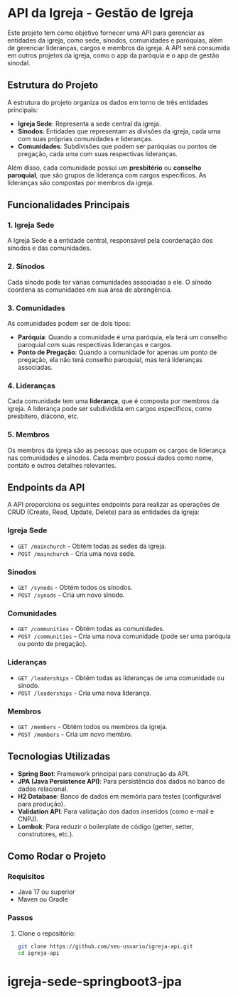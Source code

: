 # API da Igreja - Gestão de Igreja

Este projeto tem como objetivo fornecer uma API para gerenciar as entidades da igreja, como sede, sínodos, comunidades e paróquias, além de gerenciar lideranças, cargos e membros da igreja. A API será consumida em outros projetos da igreja, como o app da paróquia e o app de gestão sinodal.

## Estrutura do Projeto

A estrutura do projeto organiza os dados em torno de três entidades principais:

- **Igreja Sede**: Representa a sede central da igreja.
- **Sínodos**: Entidades que representam as divisões da igreja, cada uma com suas próprias comunidades e lideranças.
- **Comunidades**: Subdivisões que podem ser paróquias ou pontos de pregação, cada uma com suas respectivas lideranças.

Além disso, cada comunidade possui um **presbitério** ou **conselho paroquial**, que são grupos de liderança com cargos específicos. As lideranças são compostas por membros da igreja.

## Funcionalidades Principais

### 1. **Igreja Sede**
A Igreja Sede é a entidade central, responsável pela coordenação dos sínodos e das comunidades.

### 2. **Sínodos**
Cada sínodo pode ter várias comunidades associadas a ele. O sínodo coordena as comunidades em sua área de abrangência.

### 3. **Comunidades**
As comunidades podem ser de dois tipos:
- **Paróquia**: Quando a comunidade é uma paróquia, ela terá um conselho paroquial com suas respectivas lideranças e cargos.
- **Ponto de Pregação**: Quando a comunidade for apenas um ponto de pregação, ela não terá conselho paroquial, mas terá lideranças associadas.

### 4. **Lideranças**
Cada comunidade tem uma **liderança**, que é composta por membros da igreja. A liderança pode ser subdividida em cargos específicos, como presbítero, diácono, etc.

### 5. **Membros**
Os membros da igreja são as pessoas que ocupam os cargos de liderança nas comunidades e sínodos. Cada membro possui dados como nome, contato e outros detalhes relevantes.

## Endpoints da API

A API proporciona os seguintes endpoints para realizar as operações de CRUD (Create, Read, Update, Delete) para as entidades da igreja:

### **Igreja Sede**
- `GET /mainchurch` - Obtém todas as sedes da igreja.
- `POST /mainchurch` - Cria uma nova sede.

### **Sínodos**
- `GET /synods` - Obtém todos os sínodos.
- `POST /synods` - Cria um novo sínodo.

### **Comunidades**
- `GET /communities` - Obtém todas as comunidades.
- `POST /communities` - Cria uma nova comunidade (pode ser uma paróquia ou ponto de pregação).
  
### **Lideranças**
- `GET /leaderships` - Obtém todas as lideranças de uma comunidade ou sínodo.
- `POST /leaderships` - Cria uma nova liderança.

### **Membros**
- `GET /members` - Obtém todos os membros da igreja.
- `POST /members` - Cria um novo membro.

## Tecnologias Utilizadas

- **Spring Boot**: Framework principal para construção da API.
- **JPA (Java Persistence API)**: Para persistência dos dados no banco de dados relacional.
- **H2 Database**: Banco de dados em memória para testes (configurável para produção).
- **Validation API**: Para validação dos dados inseridos (como e-mail e CNPJ).
- **Lombok**: Para reduzir o boilerplate de código (getter, setter, construtores, etc.).

## Como Rodar o Projeto

### Requisitos
- Java 17 ou superior
- Maven ou Gradle

### Passos

1. Clone o repositório:
   ```bash
   git clone https://github.com/seu-usuario/igreja-api.git
   cd igreja-api
# igreja-sede-springboot3-jpa
